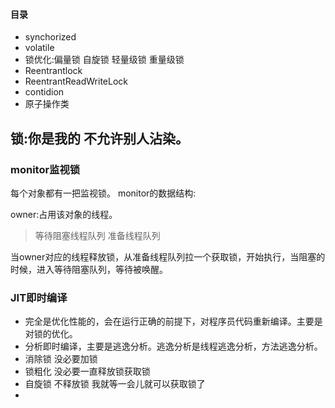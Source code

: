 
#### 目录
- synchorized
- volatile
- 锁优化:偏量锁 自旋锁 轻量级锁 重量级锁
- Reentrantlock
- ReentrantReadWriteLock
- contidion
- 原子操作类


**锁**:你是我的  不允许别人沾染。
---
### monitor监视锁
每个对象都有一把监视锁。
monitor的数据结构:

owner:占用该对象的线程。
> 等待阻塞线程队列
> 准备线程队列

当owner对应的线程释放锁，从准备线程队列拉一个获取锁，开始执行，当阻塞的时候，进入等待阻塞队列，等待被唤醒。

### JIT即时编译
- 完全是优化性能的，会在运行正确的前提下，对程序员代码重新编译。主要是对锁的优化。
- 分析即时编译，主要是逃逸分析。逃逸分析是线程逃逸分析，方法逃逸分析。
- 消除锁 没必要加锁
- 锁粗化 没必要一直释放锁获取锁
- 自旋锁 不释放锁 我就等一会儿就可以获取锁了
- 


